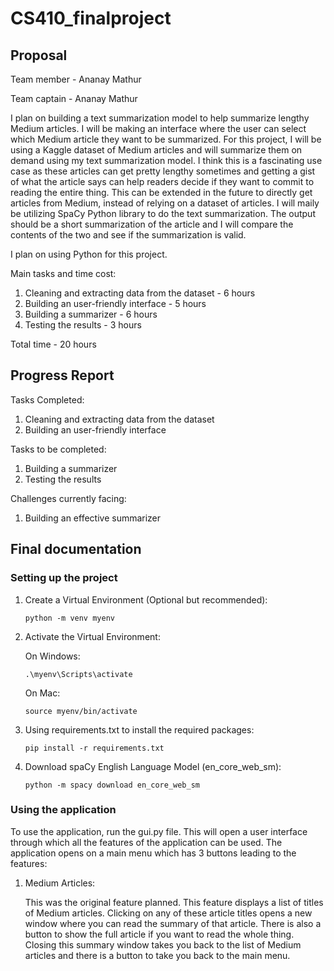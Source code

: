 # CS410_finalproject

## Proposal

Team member - Ananay Mathur

Team captain - Ananay Mathur

I plan on building a text summarization model to help summarize lengthy Medium articles. I will be making an interface where the user can select which Medium article they want to be summarized. For this project, I will be using a Kaggle dataset of Medium articles and will summarize them on demand using my text summarization model. I think this is a fascinating use case as these articles can get pretty lengthy sometimes and getting a gist of what the article says can help readers decide if they want to commit to reading the entire thing. This can be extended in the future to directly get articles from Medium, instead of relying on a dataset of articles. I will maily be utilizing SpaCy Python library to do the text summarization. The output should be a short summarization of the article and I will compare the contents of the two and see if the summarization is valid. 

I plan on using Python for this project.

Main tasks and time cost:

1. Cleaning and extracting data from the dataset - 6 hours
2. Building an user-friendly interface - 5 hours
3. Building a summarizer - 6 hours
4. Testing the results - 3 hours

Total time - 20 hours

## Progress Report

Tasks Completed:

1. Cleaning and extracting data from the dataset
2. Building an user-friendly interface

Tasks to be completed:

1. Building a summarizer
2. Testing the results

Challenges currently facing:

1. Building an effective summarizer

## Final documentation

### Setting up the project

1. Create a Virtual Environment (Optional but recommended):

   ```
   python -m venv myenv
   ```

2. Activate the Virtual Environment:

   On Windows:
   
   ```
   .\myenv\Scripts\activate
   ```

   On Mac:

   ```
   source myenv/bin/activate
   ```
3. Using requirements.txt to install the required packages:

   ```
   pip install -r requirements.txt
   ```

4. Download spaCy English Language Model (en_core_web_sm):

   ```
   python -m spacy download en_core_web_sm
   ```

### Using the application

To use the application, run the gui.py file. This will open a user interface through which all the features of the application can be used. The application opens on a main menu which has 3 buttons leading to the features:

1. Medium Articles:

   This was the original feature planned. This feature displays a list of titles of Medium articles. Clicking on any of these article titles opens a new window where you can read the summary of that article. There is also a button to show the full article if you want to read the whole thing. Closing this summary window takes you back to the list of Medium articles and there is a button to take you back to the main menu.







